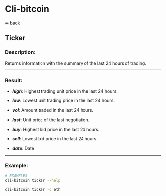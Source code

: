 
# Cli-bitcoin

[⬅ back](../README)

## Ticker

### Description:
Returns information with the summary of the last 24 hours of trading.

---

### Result:

 * ***high***: Highest trading unit price in the last 24 hours.

 * ***low***: Lowest unit trading price in the last 24 hours.

 * ***vol***: Amount traded in the last 24 hours.

 * ***last***: Unit price of the last negotiation.

 * ***buy***: Highest bid price in the last 24 hours.

 * ***sell***: Lowest bid price in the last 24 hours.

 * ***date***: Date

---
### Example:

```bash
# EXAMPLES
cli-bitcoin ticker --help

cli-bitcoin ticker -c eth

